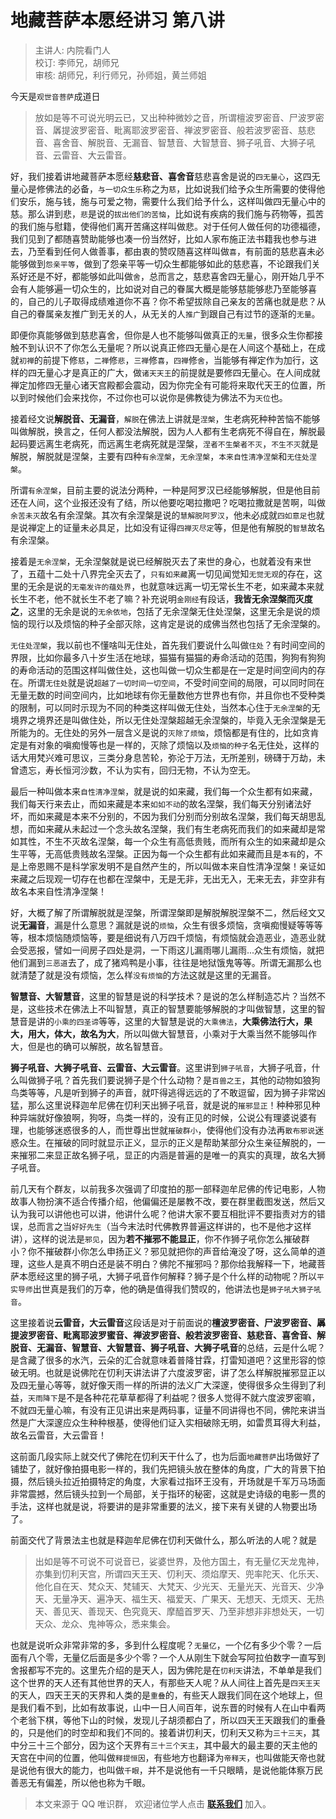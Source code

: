 # 地藏菩萨本愿经讲习 第八讲

> 主讲人: 内院看门人 <br />
> 校订: 李师兄，胡师兄 <br />
> 审核: 胡师兄，利行师兄，孙师姐，黄兰师姐 <br />

今天是`观世音菩萨`成道日

> 放如是等不可说光明云已，又出种种微妙之音，所谓檀波罗密音、尸波罗密音、羼提波罗密音、毗离耶波罗密音、禅波罗密音、般若波罗密音、慈悲音、喜舍音、解脱音、无漏音、智慧音、大智慧音、狮子吼音、大狮子吼音、云雷音、大云雷音。

好，我们接着讲地藏菩萨本愿经**慈悲音、喜舍音**慈悲喜舍是说的`四无量心`，这四无量心是修佛法的必备，`与一切众生乐`称之为`慈`，比如说我们给予众生所需要的使得他们安乐，施与钱，施与可爱之物，需要什么我们给予什么，这样叫做四无量心中的慈。那么讲到悲，`悲`是说的`拔出他们的苦恼`，比如说有疾病的我们施与药物等，孤苦的我们施与慰籍，使得他们离开苦痛这样叫做悲。对于任何人做任何的功德福德，我们见到了都随喜赞助能够也凑一份当然好，比如人家布施正法书籍我也参与进去，乃至看到任何人做善事，都由衷的赞叹随喜这样叫做`喜`，有前面的慈悲喜未必能够做到`怨亲平等`，做到了怨亲平等一切众生都能够如此的慈悲喜，不论跟我们关系好还是不好，都能够如此叫做`舍`，总而言之，慈悲喜舍四无量心，刚开始几乎不会有人能够遍一切众生的，比如说对自己的眷属大概是能够慈能够悲乃至能够喜的，自己的儿子取得成绩难道你不喜？你不希望拔除自己亲友的苦痛也就是悲？从自己的眷属亲友推广到无关的人，从无关的人`推广`到跟自己有过节的逐渐的`无量`。

即便你真能够做到慈悲喜舍，但你是人也不能够叫做真正的`无量`，很多众生你都接触不到认识不了你怎么无量呢？所以说真正修四无量心是在人间这个基础上，在成就`初禅`的前提下修`慈`，`二禅`修`悲`，`三禅`修`喜`，`四禅`修`舍`，当能够有禅定作为加行，这样的四无量心才是真正的广大，做`诸天天王`的前提就是要修四无量心。在人间成就禅定加修四无量心诸天宫殿都会震动，因为你完全有可能将来取代天王的位置，所以到时候他们会来找你，不过你也可以说你是佛教徒为佛法不为`天位`也。

接着经文说**解脱音、无漏音**，`解脱`在佛法上讲就是`涅槃`，生老病死种种苦恼不能够叫做解脱，换言之，任何人都没法解脱，因为人人都有生老病死不得自在，解脱最起码要远离生老病死，而远离生老病死就是涅槃，`涅者不生槃者不灭`，`不生不灭`就是解脱，解脱就是涅槃，主要有四种`有余涅槃`，`无余涅槃`，`本来自性清净涅槃`和`无住处涅槃`。

所谓`有余涅槃`，目前主要的说法分两种，一种是阿罗汉已经能够解脱，但是他目前还在人间，这个业报还没有了结，所以他要吃喝拉撒吧？吃喝拉撒就是苦啊，叫做`余苦未灭`故名有余涅槃。其次有余涅槃是说的`慧解脱阿罗汉`，他未必成就`四如意足`也就是说禅定上的证量未必具足，比如没有证得`四禅灭尽定`等，但是他有解脱的`智慧`故名有余涅槃。

接着是`无余涅槃`，无余涅槃就是说已经解脱灭去了来世的身心，也就着没有来世了，五蕴十二处十八界完全灭去了，`只有如来藏`离一切见闻觉知`无觉无观`的存在，这里的无余是说的`无毫发许的蕴处界`，也就意味远离一切无常长生不老，如来藏本来就长生不老，他不就长生不老了嘛？补充说明`金刚经`有段话，**我皆无余涅槃而灭度之**，这里的无余是说的`无余依地`，包括了无余涅槃无住处涅槃，这里无余是说的烦恼的现行以及烦恼的种子全部灭除，这肯定是说的成佛当然也包括了无余涅槃的。

`无住处涅槃`，我以前也不懂啥叫无住处，首先我们要说什么叫做`住处`？有时间空间的界限，比如你最多八十岁生活在地球，猫猫有猫猫的寿命活动的范围，狗狗有狗狗的寿命活动的范围这样叫做住处，这也叫做一切众生都是在一定是时间空间内的存在。所谓`无住处`就是说`超越了一切时间一切空间`，不受时间空间的局限，可以同时同在无量无数的时间空间内，比如地球有你无量数他方世界也有你，并且你也不受种类的限制，可以同时示现为不同的种类这样叫做无住处，当然本心住于`无余涅槃`的无境界之境界还是叫做住处，所以无住处涅槃超越无余涅槃的，毕竟入无余涅槃是无所能为的。无住处的另外一层含义是说的`灭除了烦恼`，烦恼都是有住的，比如贪肯定是有对象的嗔痴慢等也是一样的，灭除了烦恼以及`烦恼的种子`名无住处，这样的话大用梵兴难可思议，三类分身息苦轮，弥沦于万法，无所差别，磅礴于万劫，未曾遗忘，寿长恒河沙数，不认为实有，回归无物，不认为空无。

最后一种叫做本来`自性清净涅槃`，就是说的如来藏，我们每一个众生都有如来藏，我们每天行来去止，而如来藏是本来`如如不动`的故名涅槃，我们每天分别诸法好坏，而如来藏是本来不分别的，不因为我们分别而分别故名涅槃，我们每天胡思乱想，而如来藏从未起过一个念头故名涅槃，我们有生老病死而我们的如来藏却是常如其性，不生不灭故名涅槃，每一个众生有高低贵贱，而所有众生的如来藏却是众生平等，无高低贵贱故名涅槃。正因为每一个众生都有此如来藏而且是`本有`的，不是上帝恩赐不是科学家发明不是自然产生的，所以叫做本来自性清净涅槃！亲证如来藏之后现观一切存在也都在涅槃中，无是无非，无出无入，无来无去，非空非有故名本来自性清净涅槃！

好，大概了解了所谓解脱就是涅槃，所谓涅槃即是解脱解脱涅槃不二，然后经文又说**无漏音**，漏是什么意思？漏就是说的`烦恼`，众生有很多烦恼，贪嗔痴慢疑等等等等，根本烦恼随烦恼等，要是细说有八万四千烦恼，有烦恼就会造恶业，造恶业就会受恶报，譬如一间房子四处是洞，一下雨这儿漏雨哪儿漏雨...众生有烦恼，就把他们漏到`三恶道`去了，成了猪鸡鸭是小事，往往是地狱饿鬼等等。所谓无漏那么也就清楚了就是没有烦恼，怎么样`没有烦恼`的方法这就是这里的无漏音。

**智慧音、大智慧音**，这里的智慧是说的科学技术？是说的怎么样制造芯片？当然不是，这些技术在佛法上不叫智慧，真正的智慧要能够解脱的才叫做智慧，这里的智慧音是讲的`小乘的四圣谛`等等，这里的大智慧是说的`大乘佛法`，**大乘佛法行大，果大，用大，体大，故名为大**，所以叫做大智慧音，小乘对于大乘当然不能够叫作大，但是也的确可以解脱，故名智慧音。

**狮子吼音、大狮子吼音、云雷音、大云雷音**。这里讲到`狮子吼音`，大狮子吼音，什么叫做狮子吼？首先我们要说狮子是个什么动物？是`百兽之王`，其他的动物如狼狗鸟类等等，凡是听到狮子的声音，就吓得逃得远远的了不敢逗留，因为狮子非常凶猛，那么这里说释迦牟尼佛在忉利天出狮子吼音，就是说的`摧邪显正`！种种邪见种种异端就好像狼啊，狗呀，鸟类一样的，没有正见的时候，公说公有理婆说婆有理，也能够迷惑很多的人，而世尊出世就`摧破群小`，使得他们没有办法再`散布邪说`迷惑众生。在摧破的同时就显示正义，显示的正义是帮助某部分众生亲征解脱的，一来摧邪二来显正故名狮子吼，显正的内涵是普遍的是唯一的真实的真理，故名大狮子吼音。

前几天有个群友，以前我多次强调了印度拍的那一部释迦牟尼佛的传记电影，人物故事人物扮演不适合传播介绍，他偏偏还是屡教不改，要在群里截图发送，然后又认为我可以讲他也可以讲，他讲什么呢？他讲大家不要互相批评不要指责对方的错误，总而言之当`好好先生`（当今末法时代佛教界普遍这样讲的，也不是他才这样讲），这样的说法是`邪见`，因为**若不摧邪不能显正**，你不作狮子吼你怎么摧破群小？你不摧破群小你怎么申扬正义？邪见就把你的声音给淹没了呀，这么简单的道理，这些人是真不明白还是装不明白？佛陀不摧邪吗？那你给我解释一下，地藏菩萨本愿经这里的狮子吼，大狮子吼音作何解释？狮子是个什么样的动物呢？所以`平实导师`出世真是我们的万幸，他的确是值得我们赞叹的，他讲法也是`狮子吼大狮子吼音`。

这里接着说**云雷音，大云雷音**这段话是对于前面说的**檀波罗密音、尸波罗密音、羼提波罗密音、毗离耶波罗蜜音、禅波罗密音、般若波罗密音、慈悲音、喜舍音、解脱音、无漏音、智慧音、大智慧音、狮子吼音、大狮子吼音**的总结，云是什么呢？是含藏了很多的水汽，云朵的汇合就意味着普降甘霖，打雷知道吧？这里形容的惊破无明。也就是说佛陀在忉利天讲法讲了六度波罗密，讲了怎么样解脱摧邪显正以及四无量心等等，就好像天雨一样的所讲的法义广大深邃，使得很多众生得到了利益，`天雨降下`是不是各种花花草草都得了利益呢？很多人觉得不就六度波罗密嘛，不就四无量心嘛，有没有正见讲出来是两码事，证量不同讲得也不同，佛陀来讲当然是广大深邃应众生种种根基，使得他们证入实相破除无明，如雷贯耳得大利益，故名云雷音，大云雷音！

这前面几段实际上就交代了佛陀在忉利天干什么了，也为后面`地藏菩萨`出场做好了铺垫了，就好像拍摄电影一样的，我们先把镜头放在整体的角度，广大的背景下拍摄，然后镜头拉近拍摄特定的角度，大家看过指环王没有，开场就是千军万马场面非常震撼，然后镜头拉到一个局部，关于指环的秘密，这就是史诗级的电影一贯的手法，这样也就是说，将要讲的是非常重要的法义，接下来有关键的人物要出场了。

前面交代了背景法主也就是释迦牟尼佛在忉利天做什么，那么听法的人呢？就是

> 出如是等不可说不可说音已，娑婆世界，及他方国土，有无量亿天龙鬼神，亦集到忉利天宫，所谓四天王天、忉利天、须焰摩天、兜率陀天、化乐天、他化自在天、梵众天、梵辅天、大梵天、少光天、无量光天、光音天、少净天、无量净天、遍净天、福生天、福爱天、广果天、无想天、无烦天、无热天、善见天、善现天、色究竟天、摩醯首罗天、乃至非想非非想处天，一切天众、龙众、鬼神等众，悉来集会。

也就是说听众非常非常的多，多到什么程度呢？`无量亿`，一个亿有多少个零？一后面有八个零，无量亿后面是多少个零？一个人从刚生下就会写阿拉伯数字一直写到舍报都写不完的。这里先介绍的是天人，因为佛陀是在`忉利天`讲法，不单单是我们这个世界的天人还有其他世界的天人，有那些天人呢？从人间往上首先是`四天王天`的天人，四天王天的天界和人类的是`重叠`的，有些天人跟我们同在这个地球上，但是我们看不到，比如有故事说，山中一日人间百年，说东晋的时候有人在山中看两个老翁下棋，等他下山的时候，发现儿子胡须都白了，所以四天王天跟我们的重叠的，只是他们的时空却和我们不同的。接着讲忉利天，忉利天又称为`三十三天`，其中分三十三个部分，因为这个天界有`三十三个天主`，其中最大的最主要的天主他的天宫在中间的位置，他叫做`释提恒因`，有些地方也翻译为`帝释天`，也叫做能天帝也就是说他有很大的能力，也叫做`千眼`，并不是说他有一千只眼睛，是说他能体察万民善恶无有偏差，所以他也称为千眼。

> 本文来源于 QQ 唯识群， 欢迎诸位学人点击 **[联系我们](https://mp.weixin.qq.com/s/lZCfWjmLjgNR165Tx4_bCQ)** 加入。
